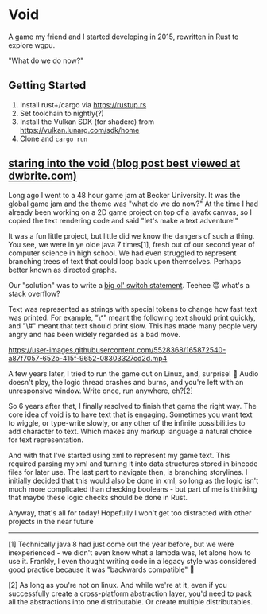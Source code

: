 # Void

A game my friend and I started developing in 2015, rewritten in Rust to explore wgpu.

"What do we do now?"


## Getting Started

1. Install rust+/cargo via https://rustup.rs
2. Set toolchain to nightly(?)
3. Install the Vulkan SDK (for shaderc) from https://vulkan.lunarg.com/sdk/home
4. Clone and `cargo run`

## [staring into the void (blog post best viewed at dwbrite.com)](https://dwbrite.com/blog/post/staring-into-the-void)

Long ago I went to a 48 hour game jam at Becker University. It was the global game jam and the theme was "what do we do now?" At the time I had already been working on a 2D game project on top of a javafx canvas, so I copied the text rendering code and said "let's make a text adventure!"

It was a fun little project, but little did we know the dangers of such a thing. You see, we were in ye olde java 7 times[1], fresh out of our second year of computer science in high school. We had even struggled to represent branching trees of text that could loop back upon themselves. Perhaps better known as directed graphs.

Our "solution" was to write a [big ol' switch statement](https://github.com/dwbrite/void_2015/blob/6da801eb44577ec7dc2601d8d5f6dc0d827a05d4/src/GameState/Story.java). Teehee 😇 what's a stack overflow?

Text was represented as strings with special tokens to change how fast text was printed. For example, "\\^" meant the following text should print quickly, and "\\#" meant that text should print slow. This has made many people very angry and has been widely regarded as a bad move.

https://user-images.githubusercontent.com/5528368/165872540-a87f7057-652b-415f-9652-08303327cd2d.mp4

A few years later, I tried to run the game out on Linux, and, surprise! 🎉
Audio doesn't play, the logic thread crashes and burns, and you're left with an unresponsive window. Write once, run anywhere, eh?[2]

So 6 years after that, I finally resolved to finish that game the right way. The core idea of void is to have text that is engaging. Sometimes you want text to wiggle, or type-write slowly, or any other of the infinite possibilities to add character to text. Which makes any markup language a natural choice for text representation.

And with that I've started using xml to represent my game text. This required parsing my xml and turning it into data structures stored in bincode files for later use. The last part to navigate then, is branching storylines. I initially decided that this would also be done in xml, so long as the logic isn't much more complicated than checking booleans - but part of me is thinking that maybe these logic checks should be done in Rust.

Anyway, that's all for today! Hopefully I won't get too distracted with other projects in the near future

---

[1] Technically java 8 had just come out the year before, but we were inexperienced - we didn't even know what a lambda was, let alone how to use it. Frankly, I even thought writing code in a legacy style was considered good practice because it was "backwards compatible" 🤦

[2] As long as you're not on linux. And while we're at it, even if you successfully create a cross-platform abstraction layer, you'd need to pack all the abstractions into one distributable. Or create multiple distributables.


